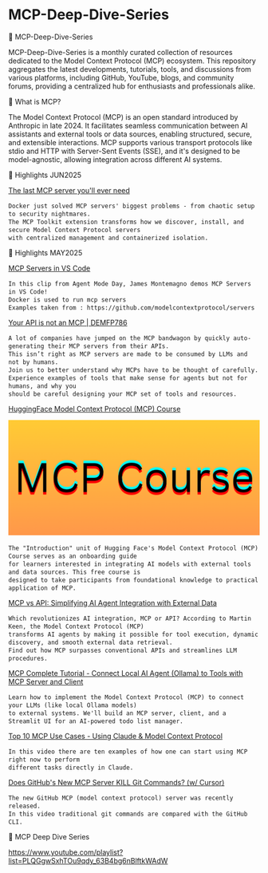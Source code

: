 # MCP-Deep-Dive-Series

📘 MCP-Deep-Dive-Series

MCP-Deep-Dive-Series is a monthly curated collection of resources dedicated to the Model Context Protocol (MCP) ecosystem. This repository aggregates the latest developments, tutorials, tools, and discussions from various platforms, including GitHub, YouTube, blogs, and community forums, providing a centralized hub for enthusiasts and professionals alike.

🧠 What is MCP?

The Model Context Protocol (MCP) is an open standard introduced by Anthropic in late 2024. It facilitates seamless communication between AI assistants and external tools or data sources, enabling structured, secure, and extensible interactions. MCP supports various transport protocols like stdio and HTTP with Server-Sent Events (SSE), and it's designed to be model-agnostic, allowing integration across different AI systems.

📌  Highlights JUN2025

[The last MCP server you'll ever need](https://www.youtube.com/watch?v=_821hYFZyCo)

```
Docker just solved MCP servers' biggest problems - from chaotic setup to security nightmares.
The MCP Toolkit extension transforms how we discover, install, and secure Model Context Protocol servers
with centralized management and containerized isolation.
```

📌  Highlights MAY2025

[MCP Servers in VS Code](https://www.youtube.com/watch?v=Coot4TFTkN4)

```
In this clip from Agent Mode Day, James Montemagno demos MCP Servers in VS Code!
Docker is used to run mcp servers
Examples taken from : https://github.com/modelcontextprotocol/servers
```
[Your API is not an MCP | DEMFP786](https://www.youtube.com/watch?v=eeOANluSqAE)

```
A lot of companies have jumped on the MCP bandwagon by quickly auto-generating their MCP servers from their APIs.
This isn’t right as MCP servers are made to be consumed by LLMs and not by humans.
Join us to better understand why MCPs have to be thought of carefully.
Experience examples of tools that make sense for agents but not for humans, and why you
should be careful designing your MCP set of tools and resources.
```

[HuggingFace Model Context Protocol (MCP) Course](https://huggingface.co/learn/mcp-course/unit0/introduction)

![HuggingFace Model Context Protocol (MCP) Course](./Images/hf_course.png)

```
The "Introduction" unit of Hugging Face's Model Context Protocol (MCP) Course serves as an onboarding guide
for learners interested in integrating AI models with external tools and data sources. This free course is
designed to take participants from foundational knowledge to practical application of MCP.
```

[MCP vs API: Simplifying AI Agent Integration with External Data](https://www.youtube.com/watch?v=7j1t3UZA1TY)

```
Which revolutionizes AI integration, MCP or API? According to Martin Keen, the Model Context Protocol (MCP)
transforms AI agents by making it possible for tool execution, dynamic discovery, and smooth external data retrieval.
Find out how MCP surpasses conventional APIs and streamlines LLM procedures.
```

[MCP Complete Tutorial - Connect Local AI Agent (Ollama) to Tools with MCP Server and Client](https://www.youtube.com/watch?v=aiH79Q-LGjY)

```
Learn how to implement the Model Context Protocol (MCP) to connect your LLMs (like local Ollama models)
to external systems. We'll build an MCP server, client, and a Streamlit UI for an AI-powered todo list manager.
```
[Top 10 MCP Use Cases - Using Claude & Model Context Protocol](https://www.youtube.com/watch?v=lzbbPBLPtdY)

```
In this video there are ten examples of how one can start using MCP right now to perform
different tasks directly in Claude.
```

[Does GitHub's New MCP Server KILL Git Commands? (w/ Cursor)](https://www.youtube.com/watch?v=3ivTdBgzMMI)

```
The new GitHub MCP (model context protocol) server was recently released.
In this video traditional git commands are compared with the GitHub CLI. 
```


📂 MCP Deep Dive Series

https://www.youtube.com/playlist?list=PLQGgwSxhTOu9qdy_63B4bg6nBlftkWAdW

